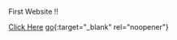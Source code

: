 First Website !!

<a href="https://jaydhumal23.github.io/Move_It-Website/" rel="noopener" target="_blank">Click Here</a>
[go](http://stackoverflow.com){:target="_blank" rel="noopener"}

